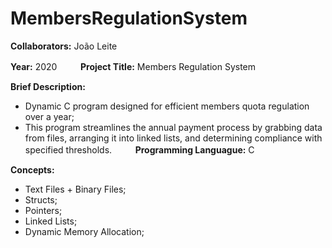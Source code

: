 # MembersRegulationSystem

**Collaborators:** João Leite

**Year:** 2020
ㅤ
ㅤ
**Project Title:** Members Regulation System

**Brief Description:** 
- Dynamic C program designed for efficient members quota regulation over a year;
- This program streamlines the annual payment process by grabbing data from files, arranging it into linked lists, and determining compliance with specified thresholds.
ㅤ
ㅤ
**Programming Languague:** C

**Concepts:**
- Text Files + Binary Files;
- Structs;
- Pointers;
- Linked Lists;
- Dynamic Memory Allocation;
